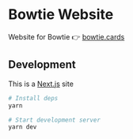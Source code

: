 # Bowtie Website

Website for Bowtie 👉 [bowtie.cards](https://bowtie.cards)

## Development

This is a [Next.js](https://nextjs.org/) site

```bash
# Install deps
yarn

# Start development server
yarn dev
```
